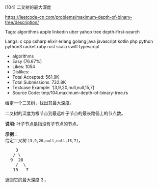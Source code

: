 [104] 二叉树的最大深度  

https://leetcode-cn.com/problems/maximum-depth-of-binary-tree/description/

Tags:   algorithms   apple   linkedin   uber   yahoo   tree   depth-first-search 

Langs:  c   cpp   csharp   elixir   erlang   golang   java   javascript   kotlin   php   python   python3   racket   ruby   rust   scala   swift   typescript 

* algorithms
* Easy (76.67%)
* Likes:    1054
* Dislikes: -
* Total Accepted:    561.9K
* Total Submissions: 732.8K
* Testcase Example:  '[3,9,20,null,null,15,7]'
* Source Code:       tmp/104.maximum-depth-of-binary-tree.rs

<p>给定一个二叉树，找出其最大深度。</p>

<p>二叉树的深度为根节点到最远叶子节点的最长路径上的节点数。</p>

<p><strong>说明:</strong>&nbsp;叶子节点是指没有子节点的节点。</p>

<p><strong>示例：</strong><br>
给定二叉树 <code>[3,9,20,null,null,15,7]</code>，</p>

<pre>    3
   / \
  9  20
    /  \
   15   7</pre>

<p>返回它的最大深度&nbsp;3 。</p>

